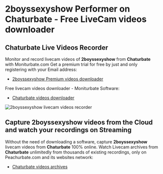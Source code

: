 # 2boyssexyshow Performer on Chaturbate - Free LiveCam videos downloader

## Chaturbate Live Videos Recorder

Monitor and record livecam videos of **2boyssexyshow** from **Chaturbate** with Moniturbate.com
Get a premium trial for free by just and only registering with your Email address:
* [2boyssexyshow Premium videos downloader](https://moniturbate.com/request-demo-licence-key.html)

Free livecam videos downloader - Moniturbate Software:
* [Chaturbate videos downloader](https://moniturbate.com/moniturbate-download-software.html)

![2boyssexyshow livecam videos recorder](https://peachurnet.com/templates/moniturbate-software.png)


## Capture 2boyssexyshow videos from the Cloud and watch your recordings on Streaming

Without the need of downloading a software, capture **2boyssexyshow** livecam videos from **Chaturbate** 100% online.
Watch Livecam archives from **Chaturbate** unlimitedly from thousands of existing recordings, only on Peachurbate.com and its websites network:
* [Chaturbate videos archives](https://peachurnet.com/)